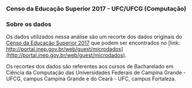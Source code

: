 ### Censo da Educação Superior 2017 - UFC/UFCG (Computação)

### Sobre os dados

Os dados utilizados nessa análise são um recorte dos dados originais do [Censo da Educação Superior 2017](http://portal.inep.gov.br/web/guest/censo-da-educacao-superior) que podem ser encontrados no [link: http://portal.inep.gov.br/web/guest/microdados](http://portal.inep.gov.br/web/guest/microdados).

Os recortes dos dados são referentes aos cursos de Bacharelado em Ciência da Computação das Universidades Federais de Campina Grande - UFCG, campus Campina Grande e do Ceará - UFC, campus Fortaleza.
